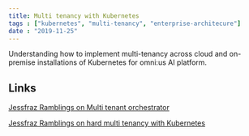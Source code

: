 ```yaml
---
title: Multi tenancy with Kubernetes
tags : ["kubernetes", "multi-tenancy", "enterprise-architecure"]
date : "2019-11-25"
---
```


Understanding how to implement multi-tenancy across cloud and on-premise installations of Kubernetes for omni:us AI platform. 
## Links 
[Jessfraz Ramblings on Multi tenant orchestrator](https://blog.jessfraz.com/post/secret-design-docs-multi-tenant-orchestrator/)

[Jessfraz Ramblings on hard multi tenancy with Kubernetes](https://blog.jessfraz.com/post/hard-multi-tenancy-in-kubernetes/)